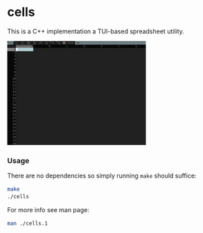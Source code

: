 cells
=====

This is a C++ implementation a TUI-based spreadsheet utility.

![preview](fig/preview.gif)

### Usage

There are no dependencies so simply running `make` should suffice:

```sh
make
./cells
```

For more info see man page:

```sh
man ./cells.1
```
